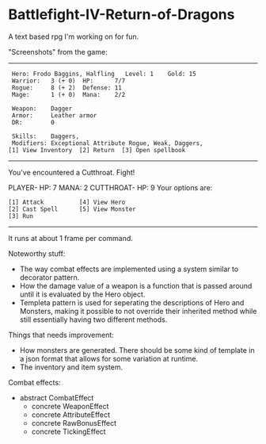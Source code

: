 # Battlefight-IV-Return-of-Dragons
A text based rpg I'm working on for fun. 

"Screenshots" from the game: 
_____________________________________________________
	 Hero: Frodo Baggins, Halfling	 Level: 1	 Gold: 15
	 Warrior:   3 (+ 0)	 HP:      7/7
	 Rogue:     8 (+ 2)	 Defense: 11
	 Mage:      1 (+ 0)	 Mana:    2/2

	 Weapon:    Dagger
	 Armor:     Leather armor
	 DR:        0

	 Skills:    Daggers, 
	 Modifiers: Exceptional Attribute Rogue, Weak, Daggers, 
	[1] View Inventory	[2] Return	[3] Open spellbook
_____________________________________________________
You've encountered a Cutthroat. Fight!


PLAYER- HP: 	7	MANA: 	2
CUTTHROAT- HP: 	9
Your options are: 

	[1] Attack 		    [4] View Hero 
	[2] Cast Spell 		[5] View Monster 
	[3] Run
_____________________________________________________

It runs at about 1 frame per command.

Noteworthy stuff:
  - The way combat effects are implemented using a system similar to decorator pattern. 
  - How the damage value of a weapon is a function that is passed around until it is evaluated by the Hero object.
  - Templeta pattern is used for seperating the descriptions of Hero and Monsters, making it possible to not override their inherited method while still essentially having two different methods. 

Things that needs improvement:
  - How monsters are generated. There should be some kind of template in a json format that allows for some variation at runtime.
  - The inventory and item system.
  
Combat effects:
  - abstract CombatEffect
    - concrete WeaponEffect
    - concrete AttributeEffect
    - concrete RawBonusEffect
    - concrete TickingEffect
